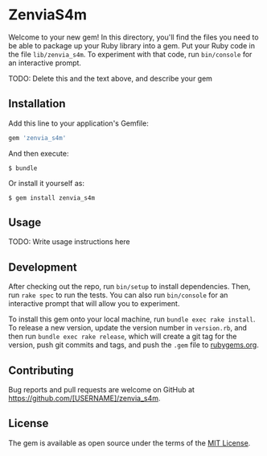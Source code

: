 # ZenviaS4m

Welcome to your new gem! In this directory, you'll find the files you need to be able to package up your Ruby library into a gem. Put your Ruby code in the file `lib/zenvia_s4m`. To experiment with that code, run `bin/console` for an interactive prompt.

TODO: Delete this and the text above, and describe your gem

## Installation

Add this line to your application's Gemfile:

```ruby
gem 'zenvia_s4m'
```

And then execute:

    $ bundle

Or install it yourself as:

    $ gem install zenvia_s4m

## Usage

TODO: Write usage instructions here

## Development

After checking out the repo, run `bin/setup` to install dependencies. Then, run `rake spec` to run the tests. You can also run `bin/console` for an interactive prompt that will allow you to experiment.

To install this gem onto your local machine, run `bundle exec rake install`. To release a new version, update the version number in `version.rb`, and then run `bundle exec rake release`, which will create a git tag for the version, push git commits and tags, and push the `.gem` file to [rubygems.org](https://rubygems.org).

## Contributing

Bug reports and pull requests are welcome on GitHub at https://github.com/[USERNAME]/zenvia_s4m.


## License

The gem is available as open source under the terms of the [MIT License](http://opensource.org/licenses/MIT).

